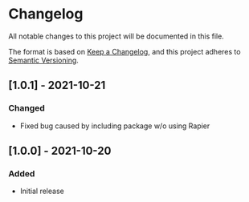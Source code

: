 # Changelog
All notable changes to this project will be documented in this file.

The format is based on [Keep a Changelog](https://keepachangelog.com/en/1.0.0/),
and this project adheres to [Semantic Versioning](https://semver.org/spec/v2.0.0.html).

## [1.0.1] - 2021-10-21
### Changed
- Fixed bug caused by including package w/o using Rapier

## [1.0.0] - 2021-10-20
### Added
- Initial release
